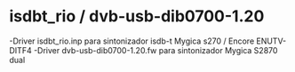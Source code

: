 # isdbt_rio / dvb-usb-dib0700-1.20
-Driver isdbt_rio.inp para sintonizador isdb-t Mygica s270 / Encore ENUTV-DITF4
-Driver dvb-usb-dib0700-1.20.fw para sintonizador Mygica S2870 dual
